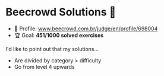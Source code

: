 # Beecrowd Solutions 🐝

* 👤 Profile: www.beecrowd.com.br/judge/en/profile/698004
* 🏆 Goal: **451/1000 solved exercises**

I'd like to point out that my solutions...

* Are divided by category > difficulty
* Go from level 4 upwards
